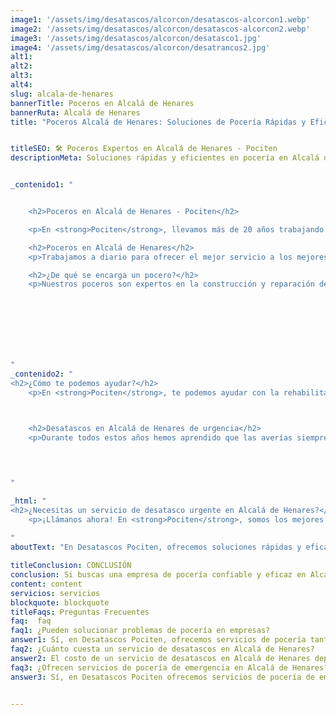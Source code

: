 ```yaml
---
image1: '/assets/img/desatascos/alcorcon/desatascos-alcorcon1.webp'
image2: '/assets/img/desatascos/alcorcon/desatascos-alcorcon2.webp'
image3: '/assets/img/desatascos/alcorcon/desatasco1.jpg'
image4: '/assets/img/desatascos/alcorcon/desatrancos2.jpg'
alt1:
alt2:
alt3:
alt4:
slug: alcala-de-henares
bannerTitle: Poceros en Alcalá de Henares
bannerRuta: Alcalá de Henares
title: "Poceros Alcalá de Henares: Soluciones de Pocería Rápidas y Eficaces con Pociten"


titleSEO: 🛠️ Poceros Expertos en Alcalá de Henares - Pociten
descriptionMeta: Soluciones rápidas y eficientes en pocería en Alcalá de Henares con Pociten 🌟. Calidad y experiencia garantizada. Contáctanos al 647 37 67 82 📱.


_contenido1: "


    <h2>Poceros en Alcalá de Henares - Pociten</h2>

    <p>En <strong>Pociten</strong>, llevamos más de 20 años trabajando en el sector de la pocería con la misma ilusión que el primer día. Durante todo este tiempo, nos hemos consolidado como la empresa líder en desatascos en Alcalá de Henares, ofreciendo nuestros servicios tanto en esta ciudad como en la Comunidad de Madrid. Todos los servicios de pocería que ofrecemos son económicos, garantizando el mejor servicio al mejor precio. Contamos con los mejores trabajadores y tecnología de vanguardia para proporcionar una solución específica a cada problema. Realizamos un análisis individualizado de la situación y ofrecemos la mejor solución para nuestros clientes.</p>

    <h2>Poceros en Alcalá de Henares</h2>
    <p>Trabajamos a diario para ofrecer el mejor servicio a los mejores precios. Nos desplazamos por toda la Comunidad de Madrid y norte de la provincia de Toledo, siendo nosotros los encargados de llegar hasta ti.</p>

    <h2>¿De qué se encarga un pocero?</h2>
    <p>Nuestros poceros son expertos en la construcción y reparación de pozos, así como en la instalación de tuberías necesarias para la extracción del agua y el alcantarillado. Realizamos tareas de mantenimiento, limpieza de fosas sépticas, y solucionamos problemas como desatascos o desatrancos en Alcalá de Henares.</p>

    

   




"
_contenido2: "
<h2>¿Cómo te podemos ayudar?</h2>
    <p>En <strong>Pociten</strong>, te podemos ayudar con la rehabilitación y limpieza de tu pozo. Gracias a los avances tecnológicos de nuestros poceros en Alcalá de Henares, extraemos agua del suelo con mínimo esfuerzo y llevamos a cabo reparaciones de manera poco invasiva. Somos capaces de arreglar tuberías desde dentro, devolviendo tu negocio o vivienda a la normalidad cuanto antes.</p>

   

    <h2>Desatascos en Alcalá de Henares de urgencia</h2>
    <p>Durante todos estos años hemos aprendido que las averías siempre se presentan sin avisar. Por este motivo, llevamos a cabo todas nuestras tareas de reparación cuando más lo necesitas, sin importar si es festivo o fin de semana.</p>

    


"

_html: "
<h2>¿Necesitas un servicio de desatasco urgente en Alcalá de Henares?</h2>
    <p>¡Llámanos ahora! En <strong>Pociten</strong>, somos los mejores y más baratos del sector. No importa la complejidad de la avería, siempre te ofreceremos el mejor servicio del mercado, satisfacción garantizada.</p>
	    
"
aboutText: "En Desatascos Pociten, ofrecemos soluciones rápidas y eficaces para problemas de pocería en hogares y empresas. Nuestro objetivo es proporcionar un servicio de alta calidad que supere las expectativas de nuestros clientes y les brinde una experiencia de pocería satisfactoria. En este artículo, te mostraremos cómo Desatascos Pociten puede resolver tus problemas de pocería en Alcalá de Henares."

titleConclusion: CONCLUSIÓN
conclusion: Si buscas una empresa de pocería confiable y eficaz en Alcalá de Henares, Desatascos Pociten es la solución perfecta para ti. Ofrecemos una amplia gama de servicios de pocería para satisfacer las necesidades de nuestros clientes y nuestro equipo de fontaneros altamente capacitados está disponible las 24 horas del día, los 7 días de la semana para ayudarlo con cualquier problema de pocería que pueda tener. No dude en contactarnos hoy mismo para obtener ayuda de expertos en desatascos Alcalá de henares.
content: content
servicios: servicios
blockquote: blockquote
titleFaqs: Preguntas Frecuentes
faq:  faq
faq1: ¿Pueden solucionar problemas de pocería en empresas?
answer1: Sí, en Desatascos Pociten, ofrecemos servicios de pocería tanto para hogares como para empresas. Nuestro equipo de fontaneros altamente capacitados puede resolver cualquier problema de pocería que pueda tener en su empresa.
faq2: ¿Cuánto cuesta un servicio de desatascos en Alcalá de Henares?
answer2: El costo de un servicio de desatascos en Alcalá de Henares depende del tipo de problema de pocería que tenga. En Desatascos Pociten, ofrecemos presupuestos gratuitos para nuestros servicios de pocería. Simplemente contáctenos y estaremos encantados de brindarle un presupuesto detallado para su problema de pocería.
faq3: ¿Ofrecen servicios de pocería de emergencia en Alcalá de Henares?
answer3: Sí, en Desatascos Pociten ofrecemos servicios de pocería de emergencia en Alcalá de Henares. Entendemos que los problemas de pocería pueden ocurrir en cualquier momento y estamos disponibles las 24 horas del día, los 7 días de la semana para ayudarlo con cualquier problema de pocería de emergencia.


---
```

